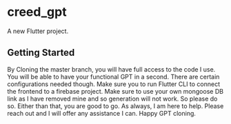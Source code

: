 # creed_gpt

A new Flutter project.

## Getting Started

By Cloning the master branch, you will have full access to the code I use.
You will be able to have your functional GPT in a second.
There are certain configurations needed though.
Make sure you to run Flutter CLI to connect the frontend to a firebase project.
Make sure to use your own mongoose DB link as I have removed mine and so generation will not work.
So please do so.
Either than that, you are good to go.
As always, I am here to help. Please reach out and I will offer any assistance I can.
Happy GPT cloning.


